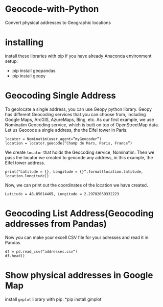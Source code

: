 # Geocode-with-Python
Convert physical addresses to Geographic locations
# installing
install these libraries with pip if you have already Anaconda environment setup:
* pip install geopandas
* pip install geopy
# Geocoding Single Address
To geolocate a single address, you can use Geopy python library. Geopy has different Geocoding services that you can choose from, including Google Maps, ArcGIS, AzureMaps, Bing, etc.
As our first example, we use Nominatim Geocoding service, which is built on top of OpenStreetMap data. Let us Geocode a single address, the the Eifel tower in Paris.
```
locator = Nominatim(user_agent=”myGeocoder”)
location = locator.geocode(“Champ de Mars, Paris, France”)
```
We create `locator` that holds the Geocoding service, Nominatim. Then we pass the locator we created to geocode any address, in this example, the Eifel tower address.
```
print(“Latitude = {}, Longitude = {}”.format(location.latitude, location.longitude))
```
Now, we can print out the coordinates of the location we have created.
```
Latitude = 48.85614465, Longitude = 2.29782039332223
```

# Geocoding List Address(Geocoding addresses from Pandas)
Now you can make your excell CSV file for your adresses and read it in Pandas.
```
df = pd.read_csv(“addresses.csv”)
df.head()
```

# Show physical addresses in Google Map
install `gmplot` library with pip:
*pip install gmplot




